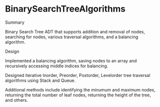 # BinarySearchTreeAlgorithms
Summary

Binary Search Tree ADT that supports addition and removal of nodes, searching for nodes, various traversal algorithms, and a balancing algorithm.

Design

Implemented a balancing algorithm, saving nodes to an array and recursively accessing middle indices for balancing.

Designed iterative Inorder, Preorder, Postorder, Levelorder tree traversal algorithms using Stack and Queue.

Additional methods include identifying the minumum and maximum nodes, returning the total number of leaf nodes, returning the height of the tree, and others.
